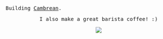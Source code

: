 
<samp>Building [Cambrean](https://twitter.com/CambreanHQ).</samp>

<div align="center">
  <p align='center'><samp>I also make a great barista coffee! :)</samp></p>
  <img align="center" src="https://github-readme-stats.vercel.app/api/top-langs/?username=lucasreinaldo&layout=compact&theme=onedark" />
</div>
